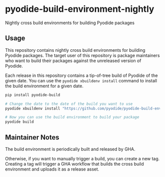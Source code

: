 # pyodide-build-environment-nightly

Nightly cross build environments for building Pyodide packages

## Usage

This repository contains nightly cross build environments for building Pyodide packages.
The target user of this repository is package maintainers who want to build their packages against the unreleased version of Pyodide.

Each release in this repository contains a tip-of-tree build of Pyodide of the given date.
You can use the `pyodide xbuildenv install` command to install the build environment for a given date.

```bash
pip install pyodide-build

# Change the date to the date of the build you want to use
pyodide xbuildenv install "https://github.com/pyodide/pyodide-build-environment-nightly/releases/download/20250125/xbuildenv.tar.bz"

# Now you can use the build environment to build your package
pyodide build
```

## Maintainer Notes

The build environment is periodically built and released by GHA.

Otherwise, if you want to manually trigger a build, you can create a new tag.
Creating a tag will trigger a GHA workflow that builds the cross build environment and uploads it as a release asset.